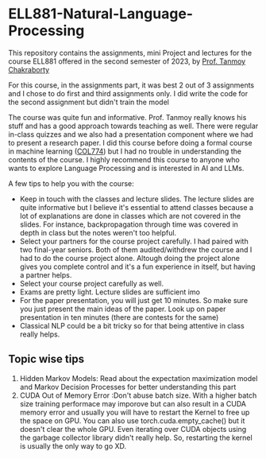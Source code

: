 # ELL881-Natural-Language-Processing
This repository contains the assignments, mini Project and lectures for the course ELL881 offered in the second semester of 2023, by [Prof. Tanmoy Chakraborty](https://www.tanmoychak.com)

For this course, in the assignments part, it was best 2 out of 3 assignments and I chose to do first and third assignments only. I did write the code for the second assignment but didn't train the model

The course was quite fun and informative. Prof. Tanmoy really knows his stuff and has a good approach towards teaching as well. There were regular 
in-class quizzes and we also had a presentation component where we had to present a research paper. I did this course before doing a formal course
in machine learning ([COL774](https://github.com/iamsecretlyflash/COL774)) but I had no trouble in understanding the contents of the course. 
I highly recommend this course to anyone who wants to explore Language Processing and is interested in AI and LLMs.

A few tips to help you with the course:
  - Keep in touch with the classes and lecture slides. The lecture slides are quite informative but I believe it's essential to attend classes because
      a lot of explanations are done in classes which are not covered in the slides. For instance, backpropagation through time was covered in depth in class
      but the notes weren't too helpful.
  - Select your partners for the course project carefully. I had paired with two final-year
    seniors. Both of them audited/withdrew the course and I had to do the course project alone. Altough doing the project alone gives you complete
    control and it's a fun experience in itself, but having a partner helps.
  - Select your course project carefully as well.
  - Exams are pretty light. Lecture slides are sufficient imo
  - For the paper presentation, you will just get 10 minutes. So make sure you just present the main ideas of the paper. Look up on paper presentation
    in ten minutes (there are contests for the same)
  - Classical NLP could be a bit tricky so for that being attentive in class really helps.


## Topic wise tips

1) Hidden Markov Models: Read about the expectation maximization model and Markov Decision Processes for better understanding this part
2) CUDA Out of Memory Error :Don't abuse batch size. With a higher batch size training performace may imporove but can also result in a CUDA memory error and usually you will have to restart the Kernel to free up the space on GPU. You can also use torch.cuda.empty_cache() but it doesn't clear the whole GPU. Even iterating over CUDA objects using the garbage collector library didn't really help. So, restarting the kernel is usually the only way to go XD.

